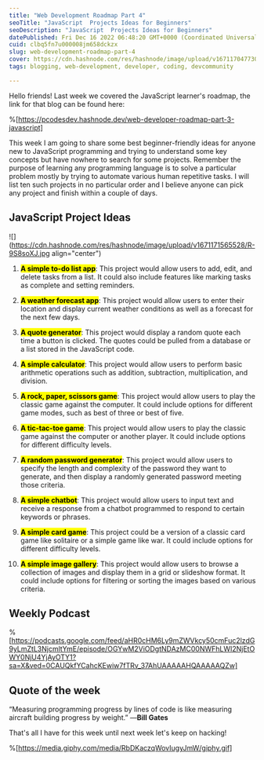 ```yaml
---
title: "Web Development Roadmap Part 4"
seoTitle: "JavaScript  Projects Ideas for Beginners"
seoDescription: "JavaScript  Projects Ideas for Beginners"
datePublished: Fri Dec 16 2022 06:48:20 GMT+0000 (Coordinated Universal Time)
cuid: clbq5fn7u000008jm658dckzx
slug: web-development-roadmap-part-4
cover: https://cdn.hashnode.com/res/hashnode/image/upload/v1671170477301/gUpDQjpp6.jpeg
tags: blogging, web-development, developer, coding, devcommunity

---
```


Hello friends! Last week we covered the JavaScript learner's roadmap, the link for that blog can be found here:

%[https://pcodesdev.hashnode.dev/web-developer-roadmap-part-3-javascript] 

This week I am going to share some best beginner-friendly ideas for anyone new to JavaScript programming and trying to understand some key concepts but have nowhere to search for some projects. Remember the purpose of learning any programming language is to solve a particular problem mostly by trying to automate various human repetitive tasks. I will list ten such projects in no particular order and I believe anyone can pick any project and finish within a couple of days.

## JavaScript Project Ideas

![](https://cdn.hashnode.com/res/hashnode/image/upload/v1671171565528/R-9S8soXJ.jpg align="center")

1.  **<mark>A simple to-do list app</mark>**: This project would allow users to add, edit, and delete tasks from a list. It could also include features like marking tasks as complete and setting reminders.
    
2.  **<mark>A weather forecast app</mark>**: This project would allow users to enter their location and display current weather conditions as well as a forecast for the next few days.
    
3.  **<mark>A quote generator</mark>**: This project would display a random quote each time a button is clicked. The quotes could be pulled from a database or a list stored in the JavaScript code.
    
4.  **<mark>A simple calculator</mark>**: This project would allow users to perform basic arithmetic operations such as addition, subtraction, multiplication, and division.
    
5.  **<mark>A rock, paper, scissors game</mark>**: This project would allow users to play the classic game against the computer. It could include options for different game modes, such as best of three or best of five.
    
6.  **<mark>A tic-tac-toe game</mark>**: This project would allow users to play the classic game against the computer or another player. It could include options for different difficulty levels.
    
7.  **<mark>A random password generator</mark>**: This project would allow users to specify the length and complexity of the password they want to generate, and then display a randomly generated password meeting those criteria.
    
8.  **<mark>A simple chatbot</mark>**: This project would allow users to input text and receive a response from a chatbot programmed to respond to certain keywords or phrases.
    
9.  **<mark>A simple card game</mark>**: This project could be a version of a classic card game like solitaire or a simple game like war. It could include options for different difficulty levels.
    
10.  **<mark>A simple image gallery</mark>**: This project would allow users to browse a collection of images and display them in a grid or slideshow format. It could include options for filtering or sorting the images based on various criteria.
    

## Weekly Podcast

%[https://podcasts.google.com/feed/aHR0cHM6Ly9mZWVkcy50cmFuc2lzdG9yLmZtL3NjcmltYmE/episode/OGYwM2ViODgtNDAzMC00NWFhLWI2NjEtOWY0NjU4YjAyOTY1?sa=X&ved=0CAUQkfYCahcKEwiw7fTRv_37AhUAAAAAHQAAAAAQZw] 

## Quote of the week

“Measuring programming progress by lines of code is like measuring aircraft building progress by weight.” ―**Bill Gates**

That's all I have for this week until next week let's keep on hacking!

%[https://media.giphy.com/media/RbDKaczqWovIugyJmW/giphy.gif]